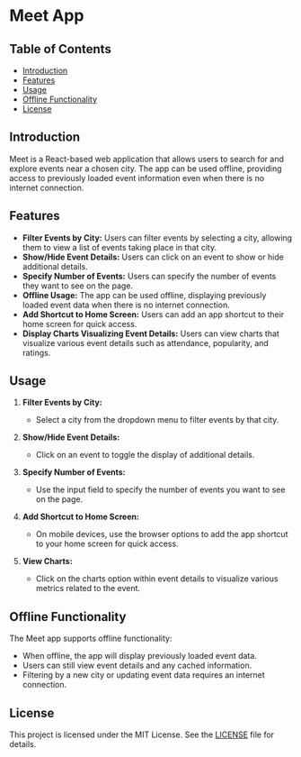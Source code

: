 # Meet App

## Table of Contents
- [Introduction](#introduction)
- [Features](#features)
- [Usage](#usage)
- [Offline Functionality](#offline-functionality)
- [License](#license)

## Introduction
Meet is a React-based web application that allows users to search for and explore events near a chosen city. The app can be used offline, providing access to previously loaded event information even when there is no internet connection.

## Features
- **Filter Events by City:** Users can filter events by selecting a city, allowing them to view a list of events taking place in that city.
- **Show/Hide Event Details:** Users can click on an event to show or hide additional details.
- **Specify Number of Events:** Users can specify the number of events they want to see on the page.
- **Offline Usage:** The app can be used offline, displaying previously loaded event data when there is no internet connection.
- **Add Shortcut to Home Screen:** Users can add an app shortcut to their home screen for quick access.
- **Display Charts Visualizing Event Details:** Users can view charts that visualize various event details such as attendance, popularity, and ratings.

## Usage
1. **Filter Events by City:**
   - Select a city from the dropdown menu to filter events by that city.

2. **Show/Hide Event Details:**
   - Click on an event to toggle the display of additional details.

3. **Specify Number of Events:**
   - Use the input field to specify the number of events you want to see on the page.

4. **Add Shortcut to Home Screen:**
   - On mobile devices, use the browser options to add the app shortcut to your home screen for quick access.

5. **View Charts:**
   - Click on the charts option within event details to visualize various metrics related to the event.

## Offline Functionality
The Meet app supports offline functionality:
- When offline, the app will display previously loaded event data.
- Users can still view event details and any cached information.
- Filtering by a new city or updating event data requires an internet connection.


## License
This project is licensed under the MIT License. See the [LICENSE](LICENSE) file for details.
